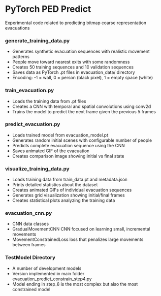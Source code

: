 # PyTorch PED Predict

Experimental code related to predicting bitmap coarse representation evacuations 

### generate_training_data.py

- Generates synthetic evacuation sequences with realistic movement patterns
- People move toward nearest exits with some randomness
- Creates 50 training sequences and 10 validation sequences
- Saves data as PyTorch .pt files in evacuation_data/ directory
- Encoding: -1 = wall, 0 = person (black pixel), 1 = empty space (white)

### train_evacuation.py

- Loads the training data from .pt files
- Creates a CNN with temporal and spatial convolutions using conv2d
- Trains the model to predict the next frame given the previous 5 frames

### predict_evacuation.py

- Loads trained model from evacuation_model.pt
- Generates random initial scenes with configurable number of people
- Predicts complete evacuation sequence using the CNN
- Saves animated GIF of the evacuation
- Creates comparison image showing initial vs final state

### visualize_training_data.py
- Loads training data from train_data.pt and metadata.json
- Prints detailed statistics about the dataset
- Creates animated GIFs of individual evacuation sequences
- Generates grid visualization showing initial/final frames
- Creates statistical plots analyzing the training data

### evacuation_cnn.py
- CNN data classes
- GradualMovementCNN  CNN focused on learning small, incremental movements
- MovementConstrainedLoss loss that penalizes large movements between frames

### TestModel Directory
- A number of development models
- Version implemented in main folder evacuation_predict_constrain_step4.py
- Model ending in step_8 is the most complex but also the most constrained model